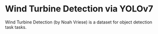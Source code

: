 # Wind Turbine Detection via YOLOv7

Wind Turbine Detection (by Noah Vriese) is a dataset for object detection task tasks.
